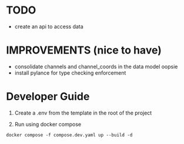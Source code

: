 # TODO
- create an api to access data


# IMPROVEMENTS (nice to have)
- consolidate channels and channel_coords in the data model oopsie  
- install pylance for type checking enforcement



# Developer Guide

1. Create a .env from the template in the root of the project

2. Run using docker compose
```
docker compose -f compose.dev.yaml up --build -d
```
